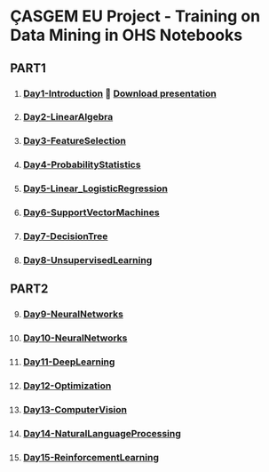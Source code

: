 # ÇASGEM EU Project - Training on Data Mining in OHS Notebooks

## PART1
1. ### [Day1-Introduction](PART1/Day1-Intro/notebooks) :paperclip: [Download presentation](PART1/Day1-Intro/Day1_Introduction.pdf)

2. ### [Day2-LinearAlgebra](PART1/Day2-LinearAlgebra/notebooks)

3. ### [Day3-FeatureSelection](PART1/Day3-FeatureSelection/notebooks)

4. ### [Day4-ProbabilityStatistics](PART1/Day4-ProbabilityStatistics/notebooks)

5. ### [Day5-Linear_LogisticRegression](PART1/Day5-Linear_LogisticRegression/notebooks)

6. ### [Day6-SupportVectorMachines](PART1/Day6-SupportVectorMachines/notebooks)

7. ### [Day7-DecisionTree](PART1/Day7-DecisionTree/notebooks)

8. ### [Day8-UnsupervisedLearning](PART1/Day8-UnsupervisedLearning/notebooks)


## PART2
9. ### [Day9-NeuralNetworks](PART2/Day9-NeuralNetworks)

10. ### [Day10-NeuralNetworks](PART2/Day10-NeuralNetworks)

11. ### [Day11-DeepLearning](PART2/Day11-DeepLearning)


12. ### [Day12-Optimization](PART2/Day12-Optimization)


13. ### [Day13-ComputerVision](PART2/Day13-ComputerVision)

14. ### [Day14-NaturalLanguageProcessing](PART2/Day14-NLP)

15. ### [Day15-ReinforcementLearning](PART2/Day15-ReinforcementLearning)